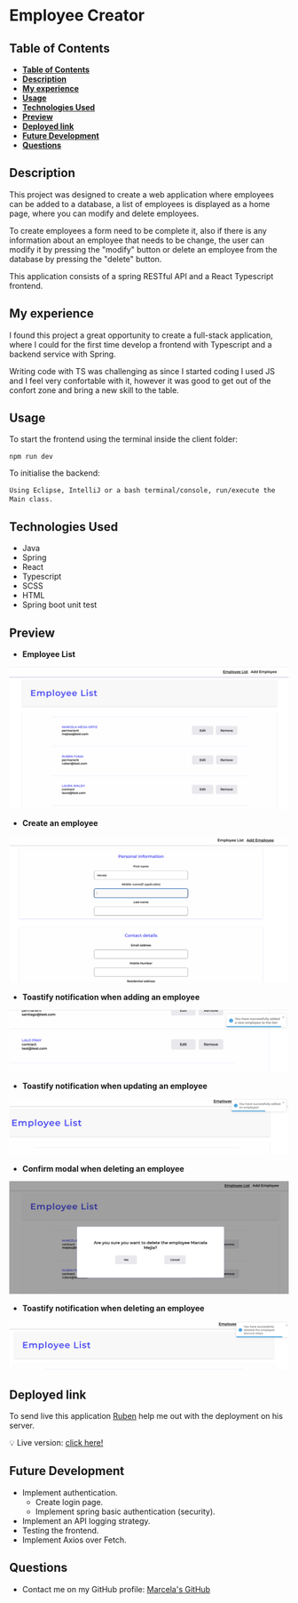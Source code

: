 # Employee Creator 

## **Table of Contents** 

  - [**Table of Contents**](#table-of-contents)
  - [**Description**](#description)
  - [**My experience**](#my-experience)
  - [**Usage**](#usage)
  - [**Technologies Used**](#technologies-used)
  - [**Preview**](#preview)
  - [**Deployed link**](#deployed-link)
  - [**Future Development**](#future-development)
  - [**Questions**](#questions)


## **Description**

This project was designed to create a web application where employees can be added to a database, a list of employees is displayed as a home page, where you can modify and delete employees. 

To create employees a form need to be complete it, also if there is any information about an employee that needs to be change, the user can modify it by pressing the "modify" button or delete an employee from the database by pressing the "delete" button. 

This application consists of a spring RESTful API and a React Typescript frontend.

## **My experience**

I found this project a great opportunity to create a full-stack application, where I could for the first time develop a frontend with Typescript and a backend service with Spring.

Writing code with TS was challenging as since I started coding I used JS and I feel very confortable with it, however it was good to get out of the confort zone and bring a new skill to the table. 


## **Usage**
To start the frontend using the terminal inside the client folder:

```
npm run dev 
```

To initialise the backend:
```
Using Eclipse, IntelliJ or a bash terminal/console, run/execute the Main class. 
```


## **Technologies Used**

* Java
* Spring
* React
* Typescript
* SCSS
* HTML
* Spring boot unit test

## **Preview**

* **Employee List**

![employee-list](./assets/img/employee-list.png)

* **Create an employee**

![add-employee](./assets/img/add-employee.png)

* **Toastify notification when adding an employee**

![add-employee-toast](./assets/img/toastify-add-employee.png)

* **Toastify notification when updating an employee**

![add-employee-toast](./assets/img/toastify-update-employee.png)

* **Confirm modal when deleting an employee**

![confirm-modal](./assets/img/confirm-modal.png)

* **Toastify notification when deleting an employee**

![toastify-delete](./assets/img/toastify-delete.png)

## **Deployed link**

To send live this application [Ruben](https://github.com/arg2009) help me out with the deployment on his server.

💡 Live version: [click here!](https://employee-creator.rubencito.net/)

## **Future Development**

* Implement authentication.
  * Create login page.
  * Implement spring basic authentication (security). 
* Implement an API logging strategy.
* Testing the frontend.
* Implement Axios over Fetch.

## **Questions**

* Contact me on my GitHub profile: [Marcela's GitHub](https://github.com/marcelamejiao)
